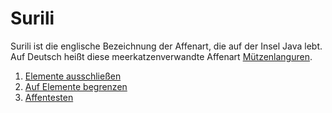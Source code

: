 # Surili

Surili ist die englische Bezeichnung der Affenart, die auf der Insel Java lebt. 
Auf Deutsch heißt diese meerkatzenverwandte Affenart [Mützenlanguren](https://de.wikipedia.org/wiki/M%C3%BCtzenlanguren).

 1. [Elemente ausschließen](blacklisting.md)
 1. [Auf Elemente begrenzen](whitelisting.md)
 1. [Affentesten](affentesten.md)

